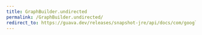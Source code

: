 ```yaml
---
title: GraphBuilder.undirected
permalink: /GraphBuilder.undirected/
redirect_to: https://guava.dev/releases/snapshot-jre/api/docs/com/google/common/graph/GraphBuilder.html#undirected--
---
```

